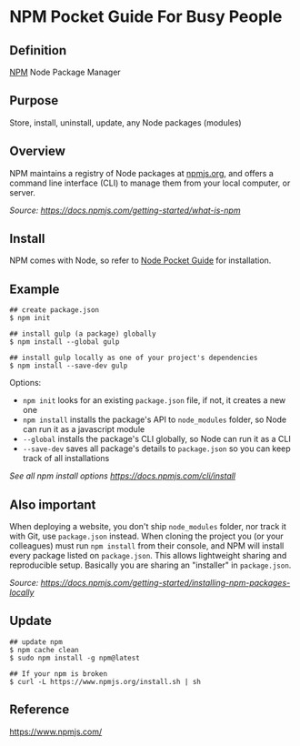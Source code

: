 # NPM Pocket Guide For Busy People

## Definition

[NPM](https://www.npmjs.com/) Node Package Manager

## Purpose

Store, install, uninstall, update, any Node packages (modules)

## Overview

NPM maintains a registry of Node packages at [npmjs.org](npmjs.org), and offers a command line interface (CLI) to manage them from your local computer, or server.

*Source: https://docs.npmjs.com/getting-started/what-is-npm*

## Install

NPM comes with Node, so refer to [Node Pocket Guide](https://github.com/heyallan/node-pocket) for installation.

## Example

```shell
## create package.json
$ npm init

## install gulp (a package) globally
$ npm install --global gulp

## install gulp locally as one of your project's dependencies
$ npm install --save-dev gulp
```

Options:

- `npm init` looks for an existing `package.json` file, if not, it creates a new one
- `npm install` installs the package's API to `node_modules` folder, so Node can run it as a javascript module
- `--global` installs the package's CLI globally, so Node can run it as a CLI
- `--save-dev` saves all package's details to `package.json` so you can keep track of all installations

*See all npm install options https://docs.npmjs.com/cli/install*

## Also important

When deploying a website, you don't ship `node_modules` folder, nor track it with Git, use `package.json` instead. When cloning the project you (or your colleagues) must run `npm install` from their console, and NPM will install every package listed on `package.json`. This allows lightweight sharing and reproducible setup. Basically you are sharing an "installer" in `package.json`.

*Source: https://docs.npmjs.com/getting-started/installing-npm-packages-locally*

## Update

```shell
## update npm
$ npm cache clean
$ sudo npm install -g npm@latest

## If your npm is broken
$ curl -L https://www.npmjs.org/install.sh | sh
```

## Reference
https://www.npmjs.com/
